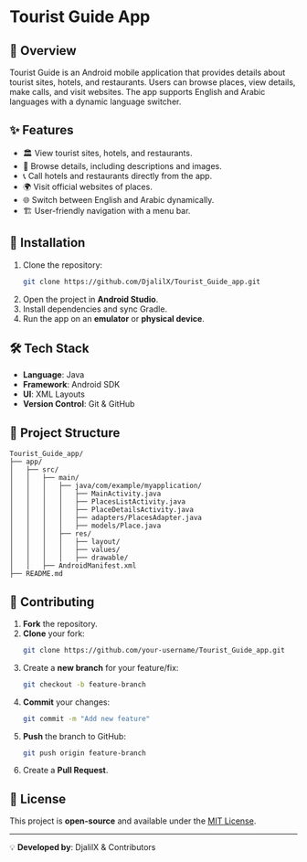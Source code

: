 # Tourist Guide App

## 📌 Overview
Tourist Guide is an Android mobile application that provides details about tourist sites, hotels, and restaurants. Users can browse places, view details, make calls, and visit websites. The app supports English and Arabic languages with a dynamic language switcher.

## ✨ Features
- 🏛️ View tourist sites, hotels, and restaurants.
- 📍 Browse details, including descriptions and images.
- 📞 Call hotels and restaurants directly from the app.
- 🌍 Visit official websites of places.
- 🌐 Switch between English and Arabic dynamically.
- 🏗️ User-friendly navigation with a menu bar.

## 🚀 Installation
1. Clone the repository:
   ```sh
   git clone https://github.com/DjalilX/Tourist_Guide_app.git
   ```
2. Open the project in **Android Studio**.
3. Install dependencies and sync Gradle.
4. Run the app on an **emulator** or **physical device**.

## 🛠️ Tech Stack
- **Language**: Java
- **Framework**: Android SDK
- **UI**: XML Layouts
- **Version Control**: Git & GitHub

## 📄 Project Structure
```
Tourist_Guide_app/
├── app/
│   ├── src/
│   │   ├── main/
│   │   │   ├── java/com/example/myapplication/
│   │   │   │   ├── MainActivity.java
│   │   │   │   ├── PlacesListActivity.java
│   │   │   │   ├── PlaceDetailsActivity.java
│   │   │   │   ├── adapters/PlacesAdapter.java
│   │   │   │   ├── models/Place.java
│   │   │   ├── res/
│   │   │   │   ├── layout/
│   │   │   │   ├── values/
│   │   │   │   ├── drawable/
│   │   ├── AndroidManifest.xml
├── README.md
```

## 🤝 Contributing
1. **Fork** the repository.
2. **Clone** your fork:
   ```sh
   git clone https://github.com/your-username/Tourist_Guide_app.git
   ```
3. Create a **new branch** for your feature/fix:
   ```sh
   git checkout -b feature-branch
   ```
4. **Commit** your changes:
   ```sh
   git commit -m "Add new feature"
   ```
5. **Push** the branch to GitHub:
   ```sh
   git push origin feature-branch
   ```
6. Create a **Pull Request**.

## 📜 License
This project is **open-source** and available under the [MIT License](LICENSE).

---
💡 **Developed by**: DjalilX & Contributors

